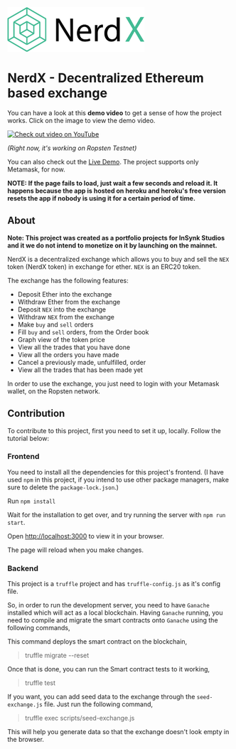 <img style="height: 100px" src="./src/assets/nerdx-dark.svg"/>
<br>

# NerdX - Decentralized Ethereum based exchange
You can have a look at this **demo video** to get a sense of how the project works. Click on the image to view the demo video.

[![Check out video on YouTube](https://i.imgur.com/9i1So08.png)](https://www.youtube.com/watch?v=lCV6mmJH3BQ&feature=youtu.be)


*(Right now, it's working on Ropsten Testnet)*

You can also check out the [Live Demo](https://nerd-x.herokuapp.com/). The project supports only Metamask, for now. 

**NOTE: If the page fails to load, just wait a few seconds and reload it. It happens because the app is hosted on heroku and heroku's free version resets the app if nobody is using it for a certain period of time.** 

## About
**Note: This project was created as a portfolio projects for InSynk Studios and it we do not intend to monetize on it by launching on the mainnet.**

NerdX is a decentralized exchange which allows you to buy and sell the `NEX` token (NerdX token) in exchange for ether. `NEX` is an ERC20 token.

The exchange has the following features:
* Deposit Ether into the exchange
* Withdraw Ether from the exchange
* Deposit `NEX` into the exchange
* Withdraw `NEX` from the exchange
* Make `buy` and `sell` orders
* Fill `buy` and `sell` orders, from the Order book
* Graph view of the token price
* View all the trades that you have done
* View all the orders you have made
* Cancel a previously made, unfulfilled, order
* View all the trades that has been made yet

In order to use the exchange, you just need to login with your Metamask wallet, on the Ropsten network.

## Contribution

To contribute to this project, first you need to set it up, locally. Follow the tutorial below:

### Frontend
You need to install all the dependencies for this project's frontend. (I have used `npm` in this project, if you intend to use other package managers, make sure to delete the `package-lock.json`.)

Run `npm install`

Wait for the installation to get over, and try running the server with `npm run start`. 

Open [http://localhost:3000](http://localhost:3000) to view it in your browser.

The page will reload when you make changes.

### Backend
This project is a `truffle` project and has `truffle-config.js` as it's config file. 

So, in order to run the development server, you need to have `Ganache` installed which will act as a local blockchain. Having `Ganache` running, you need to compile and migrate the smart contracts onto `Ganache` using the following commands,

This command deploys the smart contract on the blockchain,
> truffle migrate --reset

Once that is done, you can run the Smart contract tests to it working,
> truffle test

If you want, you can add seed data to the exchange through the `seed-exchange.js` file. Just run the following command,

> truffle exec scripts/seed-exchange.js

This will help you generate data so that the exchange doesn't look empty in the browser.